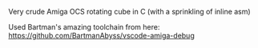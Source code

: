 Very crude Amiga OCS rotating cube in C (with a sprinkling of inline asm)

Used Bartman's amazing toolchain from here: https://github.com/BartmanAbyss/vscode-amiga-debug
